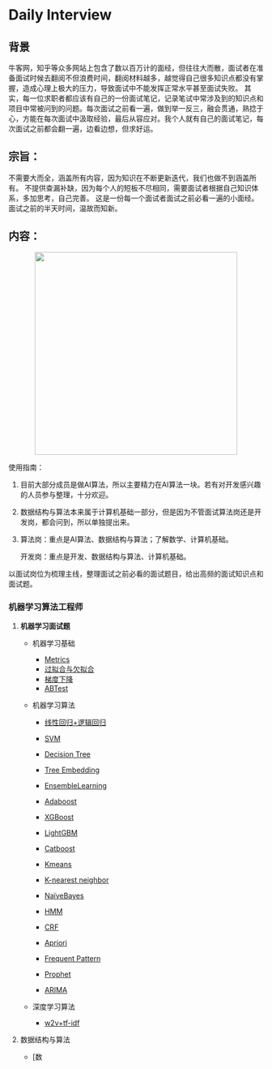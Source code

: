 # Daily Interview

## 背景

牛客网，知乎等众多网站上包含了数以百万计的面经，但往往大而散，面试者在准备面试时候去翻阅不但浪费时间，翻阅材料越多，越觉得自己很多知识点都没有掌握，造成心理上极大的压力，导致面试中不能发挥正常水平甚至面试失败。
其实，每一位求职者都应该有自己的一份面试笔记，记录笔试中常涉及到的知识点和项目中常被问到的问题。每次面试之前看一遍，做到举一反三，融会贯通，熟捻于心，方能在每次面试中汲取经验，最后从容应对。我个人就有自己的面试笔记，每次面试之前都会翻一遍，边看边想，但求好运。

## 宗旨：
不需要大而全，涵盖所有内容，因为知识在不断更新迭代，我们也做不到涵盖所有。
不提供查漏补缺，因为每个人的短板不尽相同，需要面试者根据自己知识体系，多加思考，自己完善。
这是一份每一个面试者面试之前必看一遍的小面经。面试之前的半天时间，温故而知新。

## 内容：

<div align=center>
<img src="https://tva1.sinaimg.cn/large/008i3skNgy1gq44djbyncj30u018ygps.jpg" width="400px">
</div>


使用指南：

1. 目前大部分成员是做AI算法，所以主要精力在AI算法一块。若有对开发感兴趣的人员参与整理，十分欢迎。

2. 数据结构与算法本来属于计算机基础一部分，但是因为不管面试算法岗还是开发岗，都会问到，所以单独提出来。

3. 算法岗：重点是AI算法、数据结构与算法；了解数学、计算机基础。

   开发岗：重点是开发、数据结构与算法、计算机基础。

以面试岗位为梳理主线，整理面试之前必看的面试题目，给出高频的面试知识点和面试题。

### 机器学习算法工程师
1. **机器学习面试题**
   - 机器学习基础
     - [Metrics](./AI算法/machine-learning/metrics.md)
     - [过拟合与欠拟合](./AI算法/machine-learning/过拟合与欠拟合.md)
     - [梯度下降](./AI算法/machine-learning/梯度下降.md)
     - [ABTest](./AI算法/machine-learning/ABTest.md)
     
   - 机器学习算法
     
     - [线性回归+逻辑回归](./AI算法/machine-learning/线性回归+逻辑回归.md)
     
     - [SVM](./AI算法/machine-learning/SVM.md)
       
       
       
     - [Decision Tree](./AI算法/AI算法/machine-learning/DecisionTree.md)
     
     - [Tree Embedding](./AI算法/machine-learning/TreeEmbedding.md)
     
     - [EnsembleLearning](./AI算法/machine-learning/EnsembleLearning.md)
     
     - [Adaboost](./AI算法/machine-learning/Adaboost.md)
     
     - [XGBoost](./AI算法/machine-learning/XGBoost.md)
     
     - [LightGBM](./AI算法/machine-learning/LightGBM.md)
     
     - [Catboost](./AI算法/machine-learning/Catboost.md)
     
       
     
     - [Kmeans](./AI算法/machine-learning/Kmeans.md)
     
     - [K-nearest neighbor](./AI算法/machine-learning/KNN.md)
     
       
     
     - [NaïveBayes](./AI算法/machine-learning/NaïveBayes.md)
     
     - [HMM](./AI算法/machine-learning/HMM.md)
     
     - [CRF](./AI算法/machine-learning/CRF.md)
     
     - [Apriori](./AI算法/machine-learning/Apriori.md)
     
     - [Frequent Pattern](./AI算法/machine-learning/FrequentPattern.md)
     
     
     
     - [Prophet](./AI算法/machine-learning/Prophet.md)
     
     - [ARIMA]()
     
       
     





   - 深度学习算法

     - [w2v+tf-idf](./AI算法/machine-learning/w2v+tf-idf.md)

       

     

2. 数据结构与算法
   + [数
